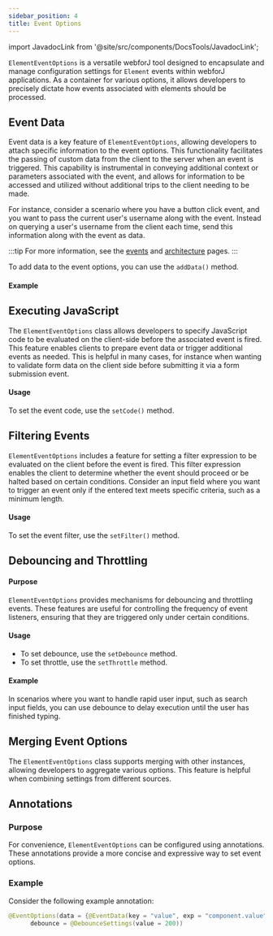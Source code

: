 ```yaml
---
sidebar_position: 4
title: Event Options
---
```

<!-- sidebar_class_name: sidebar--item__hidden -->
import JavadocLink from '@site/src/components/DocsTools/JavadocLink';

<JavadocLink type="foundation" location="com/webforj/component/element/event/ElementEventOptions" top='true'/>

`ElementEventOptions` is a versatile webforJ tool designed to encapsulate and manage configuration settings for `Element` events within webforJ applications. As a container for various options, it allows developers to precisely dictate how events associated with elements should be processed.

## Event Data

Event data is a key feature of `ElementEventOptions`, allowing developers to attach specific information to the event options. This functionality facilitates the passing of custom data from the client to the server when an event is triggered. This capability is instrumental in conveying additional context or parameters associated with the event, and allows for information to be accessed and utilized without additional trips to the client needing to be made.

For instance, consider a scenario where you have a button click event, and you want to pass the current user's username along with the event. Instead on querying a user's username from the client each time, send this information along with the event as data.

:::tip
For more information, see the [events](../../building-ui/events) and [architecture](../../architecture/architecture.md) pages.
:::

To add data to the event options, you can use the `addData()` method.

#### Example

## Executing JavaScript

The `ElementEventOptions` class allows developers to specify JavaScript code to be evaluated on the client-side before the associated event is fired. This feature enables clients to prepare event data or trigger additional events as needed. This is helpful in many cases, for instance when wanting to validate form data on the client side before submitting it via a form submission event.

#### Usage
To set the event code, use the `setCode()` method.

## Filtering Events

`ElementEventOptions` includes a feature for setting a filter expression to be evaluated on the client before the event is fired. This filter expression enables the client to determine whether the event should proceed or be halted based on certain conditions. Consider an input field where you want to trigger an event only if the entered text meets specific criteria, such as a minimum length.

#### Usage
To set the event filter, use the `setFilter()` method.

## Debouncing and Throttling

#### Purpose
`ElementEventOptions` provides mechanisms for debouncing and throttling events. These features are useful for controlling the frequency of event listeners, ensuring that they are triggered only under certain conditions.

#### Usage
- To set debounce, use the `setDebounce` method.
- To set throttle, use the `setThrottle` method.

#### Example
In scenarios where you want to handle rapid user input, such as search input fields, you can use debounce to delay execution until the user has finished typing.

## Merging Event Options

The `ElementEventOptions` class supports merging with other instances, allowing developers to aggregate various options. This feature is helpful when combining settings from different sources.

## Annotations

### Purpose
For convenience, `ElementEventOptions` can be configured using annotations. These annotations provide a more concise and expressive way to set event options.

### Example
Consider the following example annotation:

```java
@EventOptions(data = {@EventData(key = "value", exp = "component.value")},
      debounce = @DebounceSettings(value = 200))
```